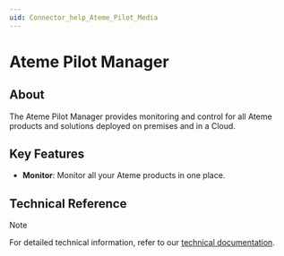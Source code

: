 ```yaml
---
uid: Connector_help_Ateme_Pilot_Media
---
```


# Ateme Pilot Manager

## About

The Ateme Pilot Manager provides monitoring and control for all Ateme products and solutions deployed on premises and in a Cloud.

## Key Features

- **Monitor**: Monitor all your Ateme products in one place.

## Technical Reference

> [!NOTE]
> For detailed technical information, refer to our [technical documentation](xref:Connector_help_Ateme_Pilot_Manager_Technical).